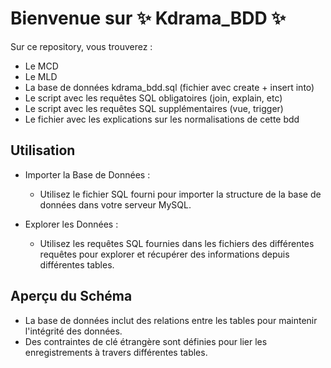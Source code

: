 # Bienvenue sur ✨ Kdrama_BDD ✨

Sur ce repository, vous trouverez :

  - Le MCD
  - Le MLD
  - La base de données kdrama_bdd.sql (fichier avec create + insert into)
  - Le script avec les requêtes SQL obligatoires (join, explain, etc)
  - Le script avec les requêtes SQL supplémentaires (vue, trigger)
  - Le fichier avec les explications sur les normalisations de cette bdd

## Utilisation

  - Importer la Base de Données :
    - Utilisez le fichier SQL fourni pour importer la structure de la base de données dans votre serveur MySQL.

  - Explorer les Données :
    - Utilisez les requêtes SQL fournies dans les fichiers des différentes requêtes pour explorer et récupérer des informations depuis différentes tables.

## Aperçu du Schéma

- La base de données inclut des relations entre les tables pour maintenir l'intégrité des données.
- Des contraintes de clé étrangère sont définies pour lier les enregistrements à travers différentes tables.
